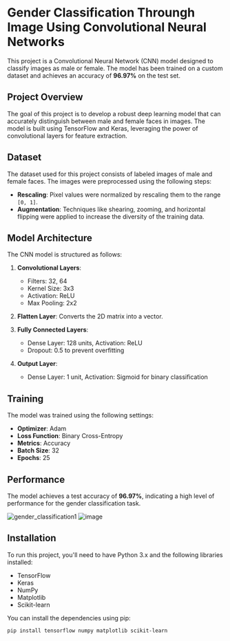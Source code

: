# Gender Classification Throungh Image Using Convolutional Neural Networks

This project is a Convolutional Neural Network (CNN) model designed to classify images as male or female. The model has been trained on a custom dataset and achieves an accuracy of **96.97%** on the test set.

## Project Overview

The goal of this project is to develop a robust deep learning model that can accurately distinguish between male and female faces in images. The model is built using TensorFlow and Keras, leveraging the power of convolutional layers for feature extraction.

## Dataset

The dataset used for this project consists of labeled images of male and female faces. The images were preprocessed using the following steps:
- **Rescaling**: Pixel values were normalized by rescaling them to the range `[0, 1]`.
- **Augmentation**: Techniques like shearing, zooming, and horizontal flipping were applied to increase the diversity of the training data.

## Model Architecture

The CNN model is structured as follows:

1. **Convolutional Layers**: 
   - Filters: 32, 64
   - Kernel Size: 3x3
   - Activation: ReLU
   - Max Pooling: 2x2

2. **Flatten Layer**: Converts the 2D matrix into a vector.

3. **Fully Connected Layers**: 
   - Dense Layer: 128 units, Activation: ReLU
   - Dropout: 0.5 to prevent overfitting

4. **Output Layer**: 
   - Dense Layer: 1 unit, Activation: Sigmoid for binary classification

## Training

The model was trained using the following settings:
- **Optimizer**: Adam
- **Loss Function**: Binary Cross-Entropy
- **Metrics**: Accuracy
- **Batch Size**: 32
- **Epochs**: 25

## Performance

The model achieves a test accuracy of **96.97%**, indicating a high level of performance for the gender classification task.

![gender_classification1](https://github.com/user-attachments/assets/03f56cfd-0999-431a-b729-00df20e6e12d)
![image](https://github.com/user-attachments/assets/2b9d4560-9852-4cfd-8801-bd256308426a)

## Installation

To run this project, you'll need to have Python 3.x and the following libraries installed:

- TensorFlow
- Keras
- NumPy
- Matplotlib
- Scikit-learn

You can install the dependencies using pip:

```bash
pip install tensorflow numpy matplotlib scikit-learn
